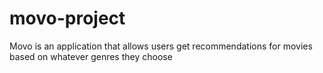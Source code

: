 # movo-project
Movo is an application that allows users get recommendations for movies based on whatever genres they choose

